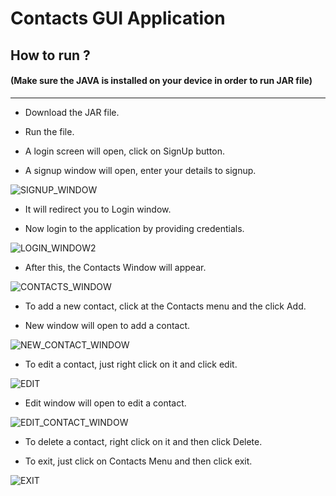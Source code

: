 # Contacts GUI Application

## How to run ? 

#### (Make sure the JAVA is installed on your device in order to run JAR file)
---
*  Download the JAR file.

* Run the file.

* A login screen will open, click on SignUp button.

* A signup window will open, enter your details to signup.


![SIGNUP_WINDOW](https://user-images.githubusercontent.com/40165451/57516137-bf34a180-7331-11e9-9687-9f8ba0b29d83.png)


* It will redirect you to Login window.

* Now login to the application by providing credentials.


![LOGIN_WINDOW2](https://user-images.githubusercontent.com/40165451/57516794-0a9b7f80-7333-11e9-8056-a8486733ec25.png)


* After this, the Contacts Window will appear.


![CONTACTS_WINDOW](https://user-images.githubusercontent.com/40165451/57516931-58b08300-7333-11e9-8341-c4ef9d0cbdad.png)


* To add a new contact, click at the Contacts menu and the click Add.

* New window will open to add a contact.


![NEW_CONTACT_WINDOW](https://user-images.githubusercontent.com/40165451/57517075-a6c58680-7333-11e9-9807-27648b6ee108.png)


* To edit a contact, just right click on it and click edit.

![EDIT](https://user-images.githubusercontent.com/40165451/57517337-3b2fe900-7334-11e9-8b3f-fd72aca18476.png)

* Edit window will open to edit a contact.

![EDIT_CONTACT_WINDOW](https://user-images.githubusercontent.com/40165451/57517403-631f4c80-7334-11e9-8fba-125e931ddc48.png)


* To delete a contact, right click on it and then click Delete.

* To exit, just click on Contacts Menu and then click exit.

![EXIT](https://user-images.githubusercontent.com/40165451/57517471-8d710a00-7334-11e9-9076-91b8d1b5c481.png)

